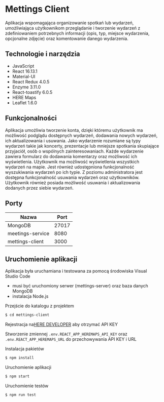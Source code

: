 # Mettings Client

Aplikacja wspomagająca organizowanie spotkań lub wydarzeń, umożliwiająca użytkownikom przeglądanie i tworzenie wydarzeń z zdefiniowaniem potrzebnych informacji (opis, typ, miejsce wydarzenia, opcjonalne zdjęcie) oraz komentowanie danego wydarzenia.

## Technologie i narzędzia

- JavaScript
- React 16.13.1
- Material-UI
- React Redux 4.0.5
- Enzyme 3.11.0
- React-toastify 6.0.5
- HERE Maps
- Leaflet 1.6.0

## Funkcjonalności

Aplikacja umożliwia tworzenie konta, dzięki któremu użytkownik ma możliwość podglądu dostępnych wydarzeń, dodawania nowych wydarzeń, ich aktualizowania i usuwania. Jako wydarzenie rozumiane są typy wydarzeń takie jak koncerty, prezentacje lub mniejsze spotkania skupiające przyjaciół, osób o wspólnych zainteresowaniach. Każde wydarzenie zawiera formularz do dodawania komentarzy oraz możliwość ich wyświetlenia. Użytkownik ma możliwość wyświetlenia wszystkich wydarzeń na mapie. Jest również udostępniona funkcjonalność wyszukiwania wydarzeń po ich typie. Z poziomu administratora jest dostępna funkcjonalność usuwania wydarzeń oraz użytkowników. Użytkownik również posiada możliwość usuwania i aktualizowania dodanych przez siebie wydarzeń.

## Porty

| Nazwa            | Port  |
| ---------------- | ----- |
| MongoDB          | 27017 |
| meetings-service | 8080  |
| mettings-client  | 3000  |

## Uruchomienie aplikacji

Aplikacja była uruchamiana i testowana za pomocą środowiska Visual Studio Code

- musi być uruchomiony serwer (mettings-server) oraz baza danych MongoDB
- instalacja Node.js

Przejście do katalogu z projektem

```bash
$ cd mettings-client
```

Rejestracja na[HERE DEVELOPER](https://developer.here.com/develop/rest-apis) aby otrzymać API KEY

Stworzenie zmiennej `.env.REACT_APP_HEREMAPS_API_KEY` oraz `.env.REACT_APP_HEREMAPS_URL` do przechowywania API KEY i URL

Instalacja pakietów

```bash
$ npm install
```

Uruchomienie aplikacji

```bash
$ npm start
```

Uruchomienie testów

```bash
$ npm run test
```
